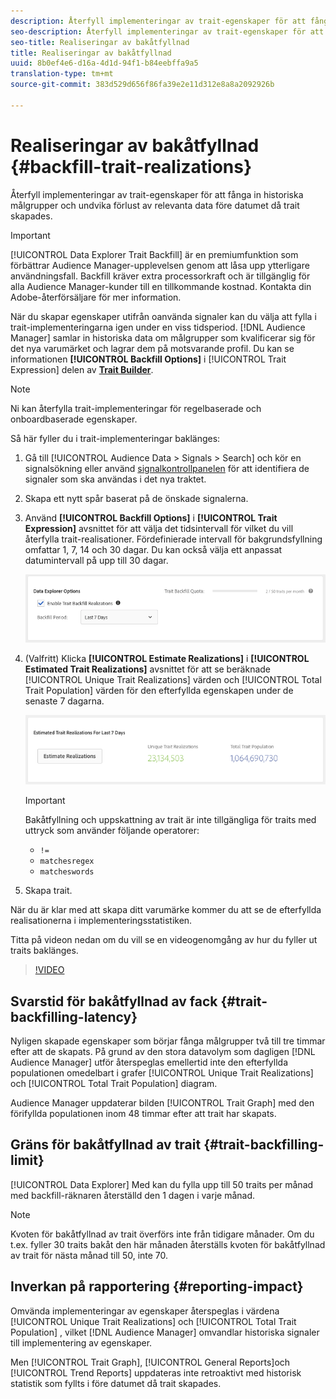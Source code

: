 ```yaml
---
description: Återfyll implementeringar av trait-egenskaper för att fånga in historiska målgrupper och undvika förlust av relevanta data före datumet då trait skapades.
seo-description: Återfyll implementeringar av trait-egenskaper för att fånga in historiska målgrupper och undvika förlust av relevanta data före datumet då trait skapades.
seo-title: Realiseringar av bakåtfyllnad
title: Realiseringar av bakåtfyllnad
uuid: 8b0ef4e6-d16a-4d1d-94f1-b84eebffa9a5
translation-type: tm+mt
source-git-commit: 383d529d656f86fa39e2e11d312e8a8a2092926b

---
```



# Realiseringar av bakåtfyllnad {#backfill-trait-realizations}

Återfyll implementeringar av trait-egenskaper för att fånga in historiska målgrupper och undvika förlust av relevanta data före datumet då trait skapades.

>[!IMPORTANT]
>
> [!UICONTROL Data Explorer Trait Backfill] är en premiumfunktion som förbättrar Audience Manager-upplevelsen genom att låsa upp ytterligare användningsfall. Backfill kräver extra processorkraft och är tillgänglig för alla Audience Manager-kunder till en tillkommande kostnad. Kontakta din Adobe-återförsäljare för mer information.

När du skapar egenskaper utifrån oanvända signaler kan du välja att fylla i trait-implementeringarna igen under en viss tidsperiod. [!DNL Audience Manager] samlar in historiska data om målgrupper som kvalificerar sig för det nya varumärket och lagrar dem på motsvarande profil. Du kan se informationen **[!UICONTROL Backfill Options]** i [!UICONTROL Trait Expression] delen av **[Trait Builder](../../features/traits/about-trait-builder.md)**.

>[!NOTE]
>
>Ni kan återfylla trait-implementeringar för regelbaserade och onboardbaserade egenskaper.

Så här fyller du i trait-implementeringar baklänges:

1. Gå till [!UICONTROL Audience Data > Signals > Search] och kör en signalsökning eller använd [signalkontrollpanelen](../../features/data-explorer/data-explorer-signals-dashboard.md) för att identifiera de signaler som ska användas i det nya traktet.
1. Skapa ett nytt spår baserat på de önskade signalerna.
1. Använd **[!UICONTROL Backfill Options]** i **[!UICONTROL Trait Expression]** avsnittet för att välja det tidsintervall för vilket du vill återfylla trait-realisationer. Fördefinierade intervall för bakgrundsfyllning omfattar 1, 7, 14 och 30 dagar. Du kan också välja ett anpassat datumintervall på upp till 30 dagar.

   ![trait-backfill](assets/signals-trait-backfill.png)

1. (Valfritt) Klicka **[!UICONTROL Estimate Realizations]** i **[!UICONTROL Estimated Trait Realizations]** avsnittet för att se beräknade [!UICONTROL Unique Trait Realizations] värden och [!UICONTROL Total Trait Population] värden för den efterfyllda egenskapen under de senaste 7 dagarna.

   ![estimat-trait-realizations](assets/estimate-trait-realizations.png)

   >[!IMPORTANT]
   >
   >Bakåtfyllning och uppskattning av trait är inte tillgängliga för traits med uttryck som använder följande operatorer:
   >    * `!=`
   >    * `matchesregex`
   >    * `matcheswords`

1. Skapa trait.

När du är klar med att skapa ditt varumärke kommer du att se de efterfyllda realisationerna i implementeringsstatistiken.

Titta på videon nedan om du vill se en videogenomgång av hur du fyller ut traits baklänges.

>[!VIDEO](https://video.tv.adobe.com/v/25169/)

## Svarstid för bakåtfyllnad av fack {#trait-backfilling-latency}

Nyligen skapade egenskaper som börjar fånga målgrupper två till tre timmar efter att de skapats. På grund av den stora datavolym som dagligen [!DNL Audience Manager] utför återspeglas emellertid inte den efterfyllda populationen omedelbart i grafer [!UICONTROL Unique Trait Realizations] och [!UICONTROL Total Trait Population] diagram.

Audience Manager uppdaterar bilden [!UICONTROL Trait Graph] med den förifyllda populationen inom 48 timmar efter att trait har skapats.

## Gräns för bakåtfyllnad av trait {#trait-backfilling-limit}

[!UICONTROL Data Explorer] Med kan du fylla upp till 50 traits per månad med backfill-räknaren återställd den 1 dagen i varje månad.

>[!NOTE]
>
>Kvoten för bakåtfyllnad av trait överförs inte från tidigare månader. Om du t.ex. fyller 30 traits bakåt den här månaden återställs kvoten för bakåtfyllnad av trait för nästa månad till 50, inte 70.

## Inverkan på rapportering {#reporting-impact}

Omvända implementeringar av egenskaper återspeglas i värdena [!UICONTROL Unique Trait Realizations] och [!UICONTROL Total Trait Population] , vilket [!DNL Audience Manager] omvandlar historiska signaler till implementering av egenskaper.

Men [!UICONTROL Trait Graph], [!UICONTROL General Reports]och [!UICONTROL Trend Reports] uppdateras inte retroaktivt med historisk statistik som fyllts i före datumet då trait skapades.
